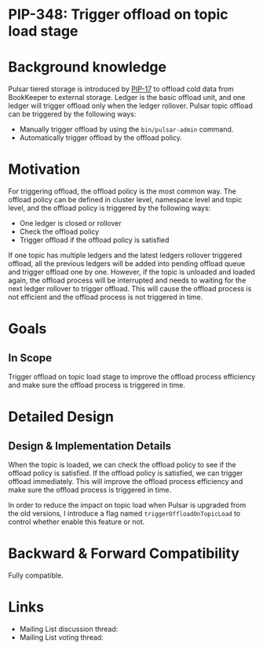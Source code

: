 # PIP-348: Trigger offload on topic load stage

# Background knowledge

Pulsar tiered storage is introduced by [PIP-17](https://github.com/apache/pulsar/wiki/PIP-17:-Tiered-storage-for-Pulsar-topics) to offload cold data from BookKeeper to external storage. Ledger is the basic offload unit, and one ledger will trigger offload only when the ledger rollover. Pulsar topic offload can be triggered by the following ways:
- Manually trigger offload by using the `bin/pulsar-admin` command.
- Automatically trigger offload by the offload policy.


# Motivation
For triggering offload, the offload policy is the most common way. The offload policy can be defined in cluster level, namespace level and topic level, and the offload policy is triggered by the following ways:
- One ledger is closed or rollover
- Check the offload policy
- Trigger offload if the offload policy is satisfied

If one topic has multiple ledgers and the latest ledgers rollover triggered offload, all the previous ledgers will be added into pending offload queue and trigger offload one by one. However, if the topic is unloaded and loaded again, the offload process will be interrupted and needs to waiting for the next ledger rollover to trigger offload. This will cause the offload process is not efficient and the offload process is not triggered in time. 


# Goals

## In Scope

Trigger offload on topic load stage to improve the offload process efficiency and make sure the offload process is triggered in time.


# Detailed Design

## Design & Implementation Details

When the topic is loaded, we can check the offload policy to see if the offload policy is satisfied. If the offload policy is satisfied, we can trigger offload immediately. This will improve the offload process efficiency and make sure the offload process is triggered in time.

In order to reduce the impact on topic load when Pulsar is upgraded from the old versions, I introduce a flag named `triggerOffloadOnTopicLoad` to control whether enable this feature or not.

# Backward & Forward Compatibility

Fully compatible.

# Links
* Mailing List discussion thread:
* Mailing List voting thread:
